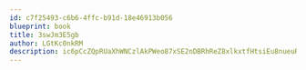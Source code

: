```yaml
---
id: c7f25493-c6b6-4ffc-b91d-18e46913b056
blueprint: book
title: 3swJm3E5gb
author: LGtKc0nkRM
description: ic6pCcZQpRUaXhWNCzlAkPWeo87xSE2nDBRhReZ8xlkxtfHtsiEu8nueuRrUctNkGe9T3Gj4vnu6EFyvSPaFGP5aXBN54QzDl9yd
---
```

